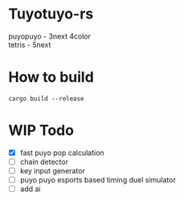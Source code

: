 # Tuyotuyo-rs
puyopuyo - 3next 4color<br>
tetris - 5next<br>

# How to build<br>
```
cargo build --release
```

# WIP Todo
- [x] fast puyo pop calculation
- [ ] chain detector
- [ ] key input generator
- [ ] puyo puyo esports based timing duel simulator
- [ ] add ai
